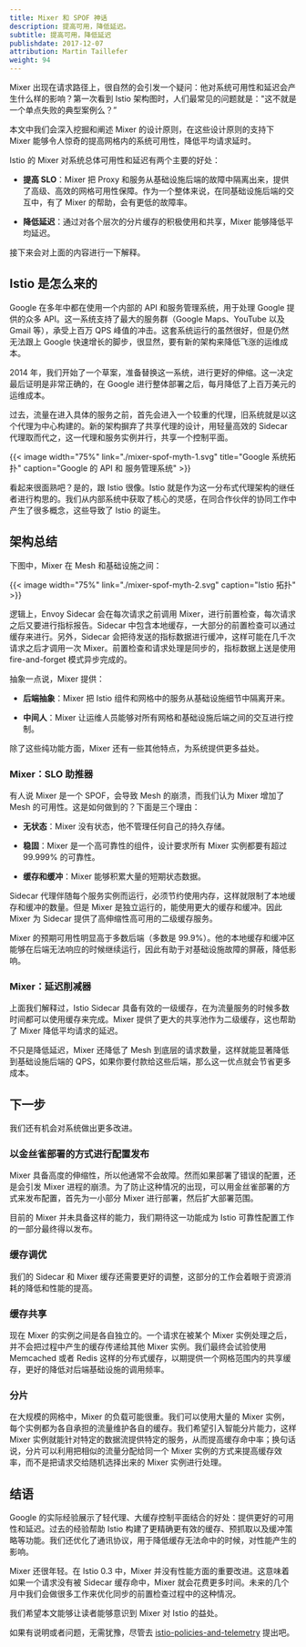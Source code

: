 ```yaml
---
title: Mixer 和 SPOF 神话
description: 提高可用，降低延迟。
subtitle: 提高可用，降低延迟
publishdate: 2017-12-07
attribution: Martin Taillefer
weight: 94
---
```

Mixer 出现在请求路径上，很自然的会引发一个疑问：他对系统可用性和延迟会产生什么样的影响？第一次看到 Istio 架构图时，人们最常见的问题就是："这不就是一个单点失败的典型案例么？”

本文中我们会深入挖掘和阐述 Mixer 的设计原则，在这些设计原则的支持下 Mixer 能够令人惊奇的提高网格内的系统可用性，降低平均请求延时。

Istio 的 Mixer 对系统总体可用性和延迟有两个主要的好处：

- **提高 SLO**：Mixer 把 Proxy 和服务从基础设施后端的故障中隔离出来，提供了高级、高效的网格可用性保障。作为一个整体来说，在同基础设施后端的交互中，有了 Mixer 的帮助，会有更低的故障率。

- **降低延迟**：通过对各个层次的分片缓存的积极使用和共享，Mixer 能够降低平均延迟。

接下来会对上面的内容进行一下解释。

## Istio 是怎么来的

Google 在多年中都在使用一个内部的 API 和服务管理系统，用于处理 Google 提供的众多 API。这一系统支持了最大的服务群（Google Maps、YouTube 以及 Gmail 等），承受上百万 QPS 峰值的冲击。这套系统运行的虽然很好，但是仍然无法跟上 Google 快速增长的脚步，很显然，要有新的架构来降低飞涨的运维成本。

2014 年，我们开始了一个草案，准备替换这一系统，进行更好的伸缩。这一决定最后证明是非常正确的，在 Google 进行整体部署之后，每月降低了上百万美元的运维成本。

过去，流量在进入具体的服务之前，首先会进入一个较重的代理，旧系统就是以这个代理为中心构建的。新的架构摒弃了共享代理的设计，用轻量高效的 Sidecar 代理取而代之，这一代理和服务实例并行，共享一个控制平面。

{{< image width="75%"
    link="./mixer-spof-myth-1.svg"
    title="Google 系统拓扑"
    caption="Google 的 API 和 服务管理系统"
    >}}

看起来很面熟吧？是的，跟 Istio 很像。Istio 就是作为这一分布式代理架构的继任者进行构思的。我们从内部系统中获取了核心的灵感，在同合作伙伴的协同工作中产生了很多概念，这些导致了 Istio 的诞生。

## 架构总结

下图中，Mixer 在 Mesh 和基础设施之间：

{{< image width="75%" link="./mixer-spof-myth-2.svg" caption="Istio 拓扑" >}}

逻辑上，Envoy Sidecar 会在每次请求之前调用 Mixer，进行前置检查，每次请求之后又要进行指标报告。Sidecar 中包含本地缓存，一大部分的前置检查可以通过缓存来进行。另外，Sidecar 会把待发送的指标数据进行缓冲，这样可能在几千次请求之后才调用一次 Mixer。前置检查和请求处理是同步的，指标数据上送是使用 fire-and-forget 模式异步完成的。

抽象一点说，Mixer 提供：

- **后端抽象**：Mixer 把 Istio 组件和网格中的服务从基础设施细节中隔离开来。

- **中间人**：Mixer 让运维人员能够对所有网格和基础设施后端之间的交互进行控制。

除了这些纯功能方面，Mixer 还有一些其他特点，为系统提供更多益处。

### Mixer：SLO 助推器

有人说 Mixer 是一个 SPOF，会导致 Mesh 的崩溃，而我们认为 Mixer 增加了 Mesh 的可用性。这是如何做到的？下面是三个理由：

- **无状态**：Mixer 没有状态，他不管理任何自己的持久存储。

- **稳固**：Mixer 是一个高可靠性的组件，设计要求所有 Mixer 实例都要有超过 99.999% 的可靠性。

- **缓存和缓冲**：Mixer 能够积累大量的短期状态数据。

Sidecar 代理伴随每个服务实例而运行，必须节约使用内存，这样就限制了本地缓存和缓冲的数量。但是 Mixer 是独立运行的，能使用更大的缓存和缓冲。因此 Mixer 为 Sidecar 提供了高伸缩性高可用的二级缓存服务。

Mixer 的预期可用性明显高于多数后端（多数是 99.9%）。他的本地缓存和缓冲区能够在后端无法响应的时候继续运行，因此有助于对基础设施故障的屏蔽，降低影响。

### Mixer：延迟削减器

上面我们解释过，Istio Sidecar 具备有效的一级缓存，在为流量服务的时候多数时间都可以使用缓存来完成。Mixer 提供了更大的共享池作为二级缓存，这也帮助了 Mixer 降低平均请求的延迟。

不只是降低延迟，Mixer 还降低了 Mesh 到底层的请求数量，这样就能显著降低到基础设施后端的 QPS，如果你要付款给这些后端，那么这一优点就会节省更多成本。

## 下一步

我们还有机会对系统做出更多改进。

### 以金丝雀部署的方式进行配置发布

Mixer 具备高度的伸缩性，所以他通常不会故障。然而如果部署了错误的配置，还是会引发 Mixer 进程的崩溃。为了防止这种情况的出现，可以用金丝雀部署的方式来发布配置，首先为一小部分 Mixer 进行部署，然后扩大部署范围。

目前的 Mixer 并未具备这样的能力，我们期待这一功能成为 Istio 可靠性配置工作的一部分最终得以发布。

### 缓存调优

我们的 Sidecar 和 Mixer 缓存还需要更好的调整，这部分的工作会着眼于资源消耗的降低和性能的提高。

### 缓存共享

现在 Mixer 的实例之间是各自独立的。一个请求在被某个 Mixer 实例处理之后，并不会把过程中产生的缓存传递给其他 Mixer 实例。我们最终会试验使用 Memcached 或者 Redis 这样的分布式缓存，以期提供一个网格范围内的共享缓存，更好的降低对后端基础设施的调用频率。

### 分片

在大规模的网格中，Mixer 的负载可能很重。我们可以使用大量的 Mixer 实例，每个实例都为各自承担的流量维护各自的缓存。我们希望引入智能分片能力，这样 Mixer 实例就能针对特定的数据流提供特定的服务，从而提高缓存命中率；换句话说，分片可以利用把相似的流量分配给同一个 Mixer 实例的方式来提高缓存效率，而不是把请求交给随机选择出来的 Mixer 实例进行处理。

## 结语

Google 的实际经验展示了轻代理、大缓存控制平面结合的好处：提供更好的可用性和延迟。过去的经验帮助 Istio 构建了更精确更有效的缓存、预抓取以及缓冲策略等功能。我们还优化了通讯协议，用于降低缓存无法命中的时候，对性能产生的影响。

Mixer 还很年轻。在 Istio 0.3 中，Mixer 并没有性能方面的重要改进。这意味着如果一个请求没有被 Sidecar 缓存命中，Mixer 就会花费更多时间。未来的几个月中我们会做很多工作来优化同步的前置检查过程中的这种情况。

我们希望本文能够让读者能够意识到 Mixer 对 Istio 的益处。

如果有说明或者问题，无需犹豫，尽管去 [istio-policies-and-telemetry](https://groups.google.com/forum/#!forum/istio-policies-and-telemetry) 提出吧。
